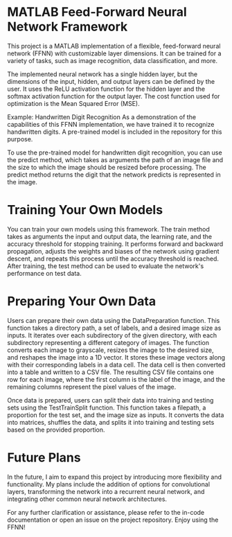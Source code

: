 # MATLAB Feed-Forward Neural Network Framework
 This project is a MATLAB implementation of a flexible, feed-forward neural network (FFNN) with customizable layer dimensions. It can be trained for a variety of tasks, such as image recognition, data classification, and more.

The implemented neural network has a single hidden layer, but the dimensions of the input, hidden, and output layers can be defined by the user. It uses the ReLU activation function for the hidden layer and the softmax activation function for the output layer. The cost function used for optimization is the Mean Squared Error (MSE).

Example: Handwritten Digit Recognition
As a demonstration of the capabilities of this FFNN implementation, we have trained it to recognize handwritten digits. A pre-trained model is included in the repository for this purpose.

To use the pre-trained model for handwritten digit recognition, you can use the predict method, which takes as arguments the path of an image file and the size to which the image should be resized before processing. The predict method returns the digit that the network predicts is represented in the image.

# Training Your Own Models
You can train your own models using this framework. The train method takes as arguments the input and output data, the learning rate, and the accuracy threshold for stopping training. It performs forward and backward propagation, adjusts the weights and biases of the network using gradient descent, and repeats this process until the accuracy threshold is reached. After training, the test method can be used to evaluate the network's performance on test data.

# Preparing Your Own Data
Users can prepare their own data using the DataPreparation function. This function takes a directory path, a set of labels, and a desired image size as inputs. It iterates over each subdirectory of the given directory, with each subdirectory representing a different category of images. The function converts each image to grayscale, resizes the image to the desired size, and reshapes the image into a 1D vector. It stores these image vectors along with their corresponding labels in a data cell. The data cell is then converted into a table and written to a CSV file. The resulting CSV file contains one row for each image, where the first column is the label of the image, and the remaining columns represent the pixel values of the image.

Once data is prepared, users can split their data into training and testing sets using the TestTrainSplit function. This function takes a filepath, a proportion for the test set, and the image size as inputs. It converts the data into matrices, shuffles the data, and splits it into training and testing sets based on the provided proportion.

# Future Plans
In the future, I aim to expand this project by introducing more flexibility and functionality. My plans include the addition of options for convolutional layers, transforming the network into a recurrent neural network, and integrating other common neural network architectures.

For any further clarification or assistance, please refer to the in-code documentation or open an issue on the project repository. Enjoy using the FFNN!
